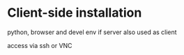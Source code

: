 # Client-side installation

python, browser and devel env if server also used as client

access via ssh or VNC

